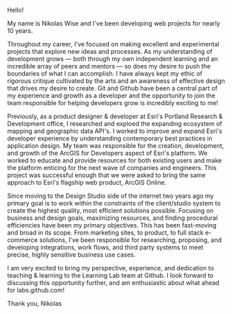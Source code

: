 Hello!

My name is Nikolas Wise and I've been developing web projects for nearly 10 years.

Throughout my career, I've focused on making excellent and experimental projects that explore new ideas and processes. As my understanding of development grows — both through my own independent learning and an incredible array of peers and mentors — so does my desire to push the boundaries of what I can accomplish. I have always kept my ethic of rigorous critique cultivated by the arts and an awareness of effective design that drives my desire to create. Git and Github have been a central part of my experience and growth as a developer and the opportunity to join the team responsible for helping developers grow is incredibly exciting to me!

Previously, as a product designer & developer at Esri's Portland Research & Development office, I researched and exploed the expanding ecosystem of mapping and geographic data API's. I worked to improve and expand Esri's developer experience by understanding contemporary best practices in application design. My team was responsible for the creation, development, and growth of the ArcGIS for Developers aspect of Esri's platform. We worked to educate and provide resources for both existing users and make the platform enticing for the next wave of companies and engineers. This project was successful enough that we were asked to bring the same approach to Esri's flagship web product, ArcGIS Online.

Since moving to the Design Studio side of the internet two years ago my primary goal is to work within the constraints of the client/studio system to create the highest quality, most efficient solutions possible. Focusing on business and design goals, maximizing resources, and finding procedural efficiencies have been my primary objectives. This has been fast-moving and broad in its scope. From marketing sites, to product, to full stack e-commerce solutions, I've been responsible for researching, proposing, and developing integrations, work flows, and third party systems to meet precise, highly sensitive business use cases.

I am very excited to bring my perspective, experience, and dedication to teaching & learning to the Learning Lab team at Github. I look forward to discussing this opportunity further, and am enthusiastic about what ahead for labs.github.com!

Thank you,
Nikolas